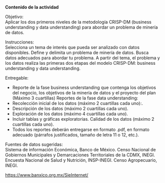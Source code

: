 **Contenido de la actividad**

Objetivo:  
Aplicar los dos primeros niveles de la metodología CRISP-DM (business understanding y data understanding) para abordar un problema de minería de datos.



Instrucciones:  
Selecciona un tema de interés que pueda ser analizado con datos disponibles.
Define y delimita un problema de minería de datos.
Busca datos adecuados para abordar tu problema.
A partir del tema, el problema y los datos realiza las primeras dos etapas del modelo CRISP-DM: business understanding y data understanding.


Entregable:  
- Reporte de la fase business understanding que contenga los objetivos del negocio, los objetivos de la minería de datos y el proyecto del plan (Máximo 3 cuartillas)
Reportes de la fase data understanding:
- Recolección inicial de los datos (máximo 2 cuartillas cada uno):.
- Descripción de los datos (máximo 2 cuartillas cada uno).
- Exploración de los datos (máximo 4 cuartillas cada uno). 
-  Incluir tablas y gráficas exploratorias.
Calidad de los datos (máximo 2 cuartillas cada uno).
- Todos los reportes deberán entregarse en formato .pdf, en formato adecuado (párrafos justificados, tamaño de letra 11 o 12, etc.).



Fuentes de datos sugeridas:  
Sistema de información Económica, Banco de México.
Censo Nacional de Gobiernos Municipales y Demarcaciones Territoriales de la CDMX, INEGI.
Encuesta Nacional de Salud y Nutrición, INSP-INEGI.
Censo Agropecuario, INEGI.

https://www.banxico.org.mx/SieInternet/